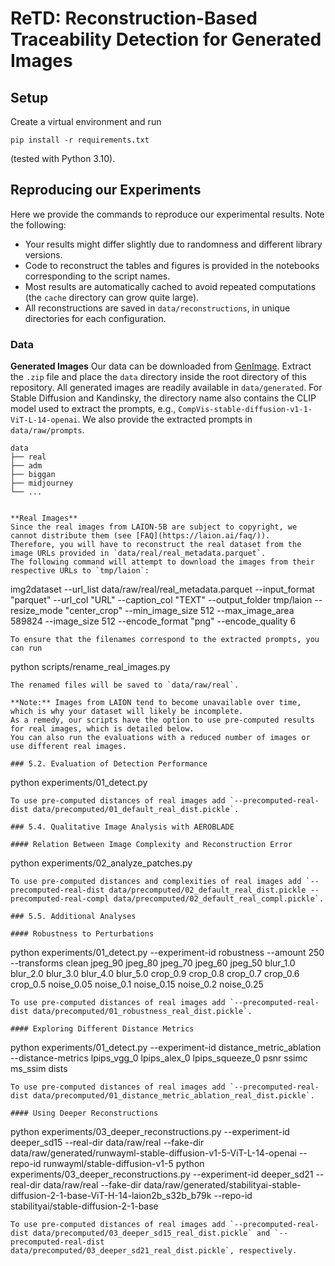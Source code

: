 # ReTD: Reconstruction-Based Traceability Detection for Generated Images


## Setup
Create a virtual environment and run
```
pip install -r requirements.txt
```
(tested with Python 3.10).


## Reproducing our Experiments
Here we provide the commands to reproduce our experimental results.
Note the following:
- Your results might differ slightly due to randomness and different library versions.
- Code to reconstruct the tables and figures is provided in the notebooks corresponding to the script names.
- Most results are automatically cached to avoid repeated computations (the `cache` directory can grow quite large).
- All reconstructions are saved in `data/reconstructions`, in unique directories for each configuration.

### Data

**Generated Images**
Our data can be downloaded from [GenImage](https://github.com/GenImage-Dataset/GenImage). Extract the `.zip` file and place the `data` directory inside the root directory of this repository.
All generated images are readily available in `data/generated`. For Stable Diffusion and Kandinsky, the directory name also contains the CLIP model used to extract the prompts, e.g., `CompVis-stable-diffusion-v1-1-ViT-L-14-openai`. We also provide the extracted prompts in `data/raw/prompts`.
```
data
├── real
├── adm
├── biggan
├── midjourney
└── ...


**Real Images**
Since the real images from LAION-5B are subject to copyright, we cannot distribute them (see [FAQ](https://laion.ai/faq/)).
Therefore, you will have to reconstruct the real dataset from the image URLs provided in `data/real/real_metadata.parquet`.
The following command will attempt to download the images from their respective URLs to `tmp/laion`:
```
img2dataset --url_list data/raw/real/real_metadata.parquet --input_format "parquet" --url_col "URL" --caption_col "TEXT" --output_folder tmp/laion --resize_mode "center_crop" --min_image_size 512 --max_image_area 589824 --image_size 512 --encode_format "png" --encode_quality 6
```
To ensure that the filenames correspond to the extracted prompts, you can run
```
python scripts/rename_real_images.py
```
The renamed files will be saved to `data/raw/real`.

**Note:** Images from LAION tend to become unavailable over time, which is why your dataset will likely be incomplete.
As a remedy, our scripts have the option to use pre-computed results for real images, which is detailed below.
You can also run the evaluations with a reduced number of images or use different real images.

### 5.2. Evaluation of Detection Performance
```
python experiments/01_detect.py
```
To use pre-computed distances of real images add `--precomputed-real-dist data/precomputed/01_default_real_dist.pickle`.

### 5.4. Qualitative Image Analysis with AEROBLADE

#### Relation Between Image Complexity and Reconstruction Error
```
python experiments/02_analyze_patches.py
```
To use pre-computed distances and complexities of real images add `--precomputed-real-dist data/precomputed/02_default_real_dist.pickle --precomputed-real-compl data/precomputed/02_default_real_compl.pickle`.

### 5.5. Additional Analyses

#### Robustness to Perturbations
```
python experiments/01_detect.py --experiment-id robustness --amount 250 --transforms clean jpeg_90 jpeg_80 jpeg_70 jpeg_60 jpeg_50 blur_1.0 blur_2.0 blur_3.0 blur_4.0 blur_5.0 crop_0.9 crop_0.8 crop_0.7 crop_0.6 crop_0.5 noise_0.05 noise_0.1 noise_0.15 noise_0.2 noise_0.25
```
To use pre-computed distances of real images add `--precomputed-real-dist data/precomputed/01_robustness_real_dist.pickle`.

#### Exploring Different Distance Metrics
```
python experiments/01_detect.py --experiment-id distance_metric_ablation --distance-metrics lpips_vgg_0 lpips_alex_0 lpips_squeeze_0 psnr ssimc ms_ssim dists
```
To use pre-computed distances of real images add `--precomputed-real-dist data/precomputed/01_distance_metric_ablation_real_dist.pickle`.

#### Using Deeper Reconstructions
```
python experiments/03_deeper_reconstructions.py --experiment-id deeper_sd15 --real-dir data/raw/real --fake-dir data/raw/generated/runwayml-stable-diffusion-v1-5-ViT-L-14-openai --repo-id runwayml/stable-diffusion-v1-5
python experiments/03_deeper_reconstructions.py --experiment-id deeper_sd21 --real-dir data/raw/real --fake-dir data/raw/generated/stabilityai-stable-diffusion-2-1-base-ViT-H-14-laion2b_s32b_b79k --repo-id stabilityai/stable-diffusion-2-1-base
```
To use pre-computed distances of real images add `--precomputed-real-dist data/precomputed/03_deeper_sd15_real_dist.pickle` and `--precomputed-real-dist data/precomputed/03_deeper_sd21_real_dist.pickle`, respectively.
